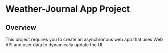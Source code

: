 # Weather-Journal App Project

## Overview
This project requires you to create an asynchronous web app that uses Web API and user data to dynamically update the UI.
